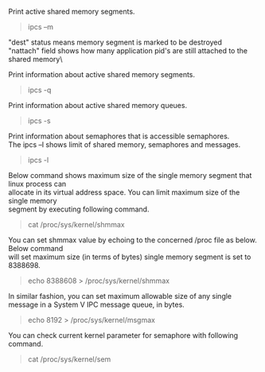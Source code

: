 Print active shared memory segments.
> ipcs –m

"dest" status means memory segment is marked to be destroyed\
"nattach" field shows how many application pid's are still attached to the shared memory\

Print information about active shared memory segments.
> ipcs -q

Print information about active shared memory queues.
>ipcs -s

Print information about semaphores that is accessible semaphores.\
The ipcs –l shows limit of shared memory, semaphores and messages.
>ipcs -l

Below command shows maximum size of the single memory segment that linux process can \
allocate in its virtual address space. You can limit maximum size of the single memory \
segment by executing following command.
>cat /proc/sys/kernel/shmmax

You can set shmmax value by echoing to the concerned /proc file as below. Below command \
will set maximum size (in terms of bytes) single memory segment is set to 8388698.
>echo 8388608 > /proc/sys/kernel/shmmax

In similar fashion, you can set maximum allowable size of any single message in a System V IPC message queue, in bytes.
> echo 8192 > /proc/sys/kernel/msgmax

You can check current kernel parameter for semaphore with following command.
> cat /proc/sys/kernel/sem
